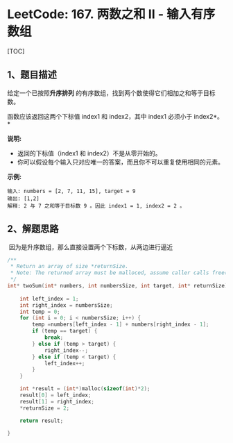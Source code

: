# LeetCode: 167. 两数之和 II - 输入有序数组

[TOC]



## 1、题目描述

给定一个已按照**升序排列** 的有序数组，找到两个数使得它们相加之和等于目标数。

函数应该返回这两个下标值 index1 和 index2，其中 index1 必须小于 index2*。*

**说明:**

- 返回的下标值（index1 和 index2）不是从零开始的。
- 你可以假设每个输入只对应唯一的答案，而且你不可以重复使用相同的元素。

**示例:**

```
输入: numbers = [2, 7, 11, 15], target = 9
输出: [1,2]
解释: 2 与 7 之和等于目标数 9 。因此 index1 = 1, index2 = 2 。
```



## 2、解题思路

​	因为是升序数组，那么直接设置两个下标数，从两边进行逼近

```c
/**
 * Return an array of size *returnSize.
 * Note: The returned array must be malloced, assume caller calls free().
 */
int* twoSum(int* numbers, int numbersSize, int target, int* returnSize) {
    
    int left_index = 1;
    int right_index = numbersSize;
    int temp = 0;
    for (int i = 0; i < numbersSize; i++) {
        temp =numbers[left_index - 1] + numbers[right_index - 1];
        if (temp == target) {
            break;
        } else if (temp > target) {
            right_index--;
        } else if (temp < target) {
            left_index++;
        }
    }

    int *result = (int*)malloc(sizeof(int)*2);
    result[0] = left_index;
    result[1] = right_index;
    *returnSize = 2;

    return result;
    
}
```

